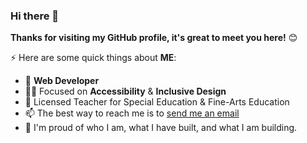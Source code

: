 

### Hi there 👋

**Thanks for visiting my GitHub profile, it's great to meet you here!** 😊

<!-- <a href="https://github.com/CAVASOL?tab=repositories">
  <img align="right" src="https://github-readme-stats.vercel.app/api?username=CAVASOL&show_icons=true&title_color=000&icon_color=6DD3AB&text_color=000&bg_color=ffffff&hide_border=true#gh-light-mode-only" width="42%" />
</a> -->

⚡ Here are some quick things about **ME**:

- 🔭 **Web Developer**
- 🧑‍💻 Focused on **Accessibility** & **Inclusive Design**
- 🏫 Licensed Teacher for Special Education & Fine-Arts Education
- 📫 The best way to reach me is to [send me an email](mailto:awyeon@gmail.com)
- 🧸 I'm proud of who I am, what I have built, and what I am building.
